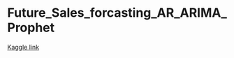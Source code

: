 # Future_Sales_forcasting_AR_ARIMA_Prophet 
<a href="https://www.kaggle.com/code/zuqilaksamana/future-sales-forecasting-ar-arima-prophet">Kaggle link </a><br>
